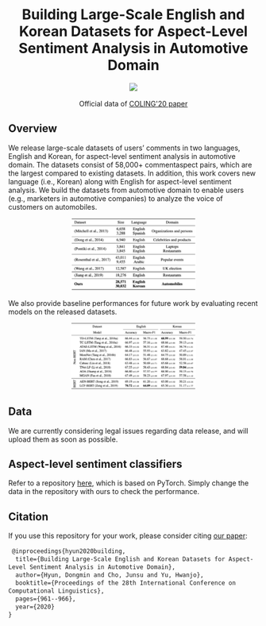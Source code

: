<h1 align="center">
<span> Building Large-Scale English and Korean Datasets for Aspect-Level Sentiment Analysis in Automotive Domain </span>
</h1>

<p align="center">
    <a href="http://icdm2020.bigke.org/" alt="Conference">
        <img src="https://img.shields.io/badge/COLING'20-short%20paper-brightgreen" /></a>       
</p>

<p align="center">
<span>Official data of</span>
<a href="https://aclanthology.org/2020.coling-main.83/">COLING'20 paper</a>
</p>

## Overview

We release large-scale datasets of users’ comments in two languages, English and Korean, for aspect-level sentiment analysis in automotive domain. The datasets consist of 58,000+ commentaspect pairs, which are the largest compared to existing datasets. In addition, this work covers new language (i.e., Korean) along with English for aspect-level sentiment analysis. We build the datasets from automotive domain to enable users (e.g., marketers in automotive companies) to analyze the voice of customers on automobiles. 

<p align="center"><img src="images/data_comparison.png" alt="Data comparison" width="50%"></p>

We also provide baseline performances for future work by evaluating recent models on the released datasets.

<p align="center"><img src="images/performance.png" alt="Baseline performance" width="50%"></p>


## Data
We are currently considering legal issues regarding data release, and will upload them as soon as possible.
 
## Aspect-level sentiment classifiers
Refer to a repository [here](https://github.com/songyouwei/ABSA-PyTorch), which is based on PyTorch. Simply change the data in the repository with ours to check the performance. 

## Citation
If you use this repository for your work, please consider citing [our paper](https://aclanthology.org/2020.coling-main.83/):

<pre><code> @inproceedings{hyun2020building,
  title={Building Large-Scale English and Korean Datasets for Aspect-Level Sentiment Analysis in Automotive Domain},
  author={Hyun, Dongmin and Cho, Junsu and Yu, Hwanjo},
  booktitle={Proceedings of the 28th International Conference on Computational Linguistics},
  pages={961--966},
  year={2020}
}
</code></pre>
